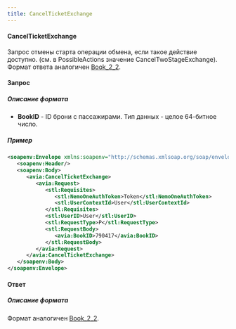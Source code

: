 ```yaml
---
title: CancelTicketExchange
---
```


#### CancelTicketExchange
Запрос отмены старта операции обмена, если такое действие доступно. (см. в PossibleActions значение CancelTwoStageExchange). Формат ответа аналогичен [Book_2_2](/avia/request/bookflight).

#### Запрос

##### Описание формата

-   **BookID** - ID брони с пассажирами. Тип данных - целое 64-битное число.

##### Пример

```xml
<soapenv:Envelope xmlns:soapenv="http://schemas.xmlsoap.org/soap/envelope/" xmlns:avia="http://nemo-ibe.com/Avia" xmlns:stl="http://nemo-ibe.com/STL">
   <soapenv:Header/>
   <soapenv:Body>
      <avia:CancelTicketExchange>
         <avia:Request>
            <stl:Requisites>
               <stl:NemoOneAuthToken>Token</stl:NemoOneAuthToken>
               <stl:UserContextId>User</stl:UserContextId>
            </stl:Requisites>
            <stl:UserID>User</stl:UserID>
            <stl:RequestType>P</stl:RequestType>
            <stl:RequestBody>
               <avia:BookID>790417</avia:BookID>
            </stl:RequestBody>
         </avia:Request>
      </avia:CancelTicketExchange>
   </soapenv:Body>
</soapenv:Envelope>

```

#### Ответ

##### Описание формата
Формат аналогичен [Book_2_2](/avia/request/bookflight). 